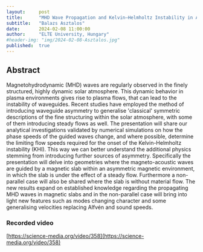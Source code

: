 ```yaml
---
layout:     post
title:      "MHD Wave Propagation and Kelvin–Helmholtz Instability in Asymmetric Magnetic Slab Systems"
subtitle:   "Balazs Asztalos"
date:       2024-02-08 11:00:00
author:     "ELTE University, Hungary"
#header-img: "img/2024-02-08-Asztalos.jpg"
published:  true
---
```


## Abstract
Magnetohydrodynamic (MHD) waves are regularly observed in the finely structured, highly dynamic solar atmosphere. This dynamic behavior in plasma environments gives rise to plasma flows, that can lead to the instability of waveguides.
Recent studies have employed the method of introducing waveguide asymmetry to generalise 'classical' symmetric descriptions of the fine structuring within the solar atmosphere, with some of them introducing steady flows as well.
The presentation will share our analytical investigations validated by numerical simulations on how the phase speeds of the guided waves change, and where possible, determine the limiting flow speeds required for the onset of the Kelvin-Helmholtz instability (KHI). This way we can better understand the additional physics stemming from introducing further sources of asymmetry.
Specifically the presentation will delve into geometries where the magneto-acoustic waves are guided by a magnetic slab within an asymmetric magnetic environment, in which the slab is under the effect of a steady flow. Furthermore a non-parallel case will also be shared where the slab is without material flow. The new results expand on established knowledge regarding the propagating MHD waves in magnetic slabs and in the non-parallel case will bring into light new features such as modes changing character and some generalising velocities replacing Alfvén and sound speeds.

### Recorded video
[https://science-media.org/video/358](https://science-media.org/video/358)
